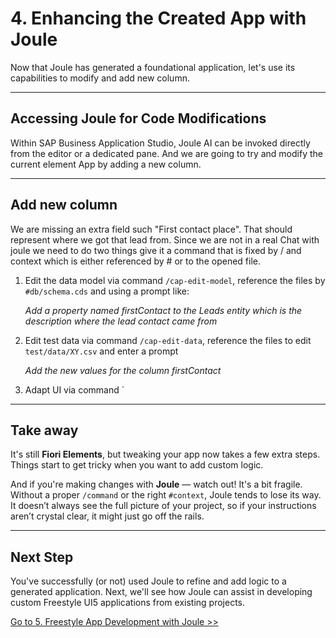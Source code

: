# 4. Enhancing the Created App with Joule

Now that Joule has generated a foundational application, let's use its capabilities to modify and add new column.

---

## Accessing Joule for Code Modifications

Within SAP Business Application Studio, Joule AI can be invoked directly from the editor or a dedicated pane. And we are going to try and modify the current element App by adding a new column. 

---

## Add new column

We are missing an extra field such "First contact place". That should represent where we got that lead from. Since we are not in a real Chat with joule we need to do two things give it a command that is fixed by / and context which is either referenced by # or to the opened file.

1. Edit the data model via command `/cap-edit-model`, reference the files by `#db/schema.cds` and using a prompt like:

    *Add a property named firstContact to the Leads entity which is the description where the lead contact came from*

2. Edit test data via command `/cap-edit-data`, reference the files to edit `test/data/XY.csv` and enter a prompt

    *Add the new values for the column firstContact*

3. Adapt UI via command `

---  

## Take away

It's still **Fiori Elements**, but tweaking your app now takes a few extra steps.  
Things start to get tricky when you want to add custom logic.  

And if you're making changes with **Joule** — watch out! It's a bit fragile.  
Without a proper `/command` or the right `#context`, Joule tends to lose its way.  
It doesn’t always see the full picture of your project, so if your instructions aren’t crystal clear, it might just go off the rails.


---

## Next Step

You've successfully (or not) used Joule to refine and add logic to a generated application. Next, we'll see how Joule can assist in developing custom Freestyle UI5 applications from existing projects.

[Go to 5. Freestyle App Development with Joule >>](5_Freestyle_App_Development_with_Joule.md)